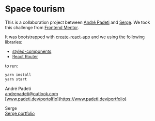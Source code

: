 # Space tourism

This is a collaboration project between [André Padeti](https://www.padeti.dev/portfolio) and [Serge](https://serge-k-portfolio.netlify.app/). We took this challenge from [Frontend Mentor](https://www.frontendmentor.io/).

It was bootstrapped with [create-react-app](https://create-react-app.dev/) and we using the following libraries:

- [styled-components](https://styled-components.com/)
- [React Router](https://reactrouter.com/)

to run:

```sh
yarn install
yarn start
```

André Padeti\
andrepadeti@outlook.com\
[www.padeti.dev/portolfio](https://www.padeti.dev/portfolio)

Serge\
[Serge portfolio](https://serge-k-portfolio.netlify.app/)
